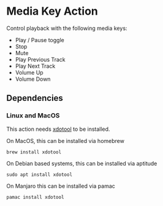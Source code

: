 # Media Key Action

Control playback with the following media keys:

- Play / Pause toggle
- Stop
- Mute
- Play Previous Track
- Play Next Track
- Volume Up
- Volume Down

## Dependencies

### Linux and MacOS

This action needs [xdotool](https://github.com/jordansissel/xdotool) to be installed.

On MacOS, this can be installed via homebrew

```
brew install xdotool
```

On Debian based systems, this can be installed via aptitude

```
sudo apt install xdotool
```

On Manjaro this can be installed via pamac

```
pamac install xdotool
```